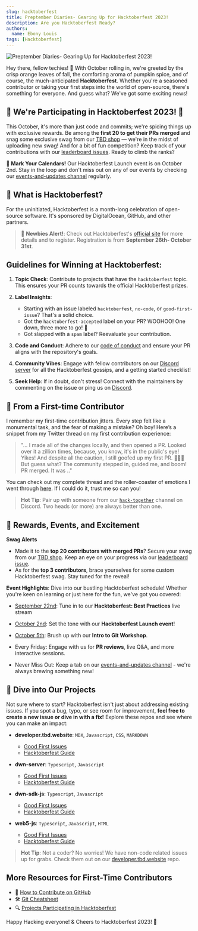 ```yaml
---
slug: hacktoberfest
title: Preptember Diaries- Gearing Up for Hacktoberfest 2023!
description: Are you Hacktoberfest Ready?
authors:
  name: Ebony Louis
tags: [Hacktoberfest]
---
```


<head>
  <meta property="og:title" content="Preptember Diaries- Gearing Up for Hacktoberfest 2023!" />
  <meta property="og:type" content="website" />
  <meta property="og:url" content='https://developer.tbd.website/blog/hacktoberfest' />
  <meta name="og:description" content="Are you Hacktoberfest Ready?" />
  <meta property="og:image" content="https://developer.tbd.website/assets/images/hacktoberfest_blog-d6a7bfbc9dfe1c6fc35ee2d1feaa3ebf.png" /> 
  <meta name="twitter:card" content="summary_large_image" />
  <meta property="twitter:domain" content="developer.tbd.website" />
  <meta name="twitter:site" content="@tbdevs" />
  <meta name="twitter:title" content="Preptember Diaries- Gearing Up for Hacktoberfest 2023!" />
  <meta property="twitter:url" content='https://developer.tbd.website/blog/hacktoberfest' /> 
  <meta name="twitter:description" content="Are you Hacktoberfest Ready?" />
  <meta name="twitter:image" content="https://developer.tbd.website/assets/images/hacktoberfest_blog-d6a7bfbc9dfe1c6fc35ee2d1feaa3ebf.png" />

  <link rel="apple-touch-icon" href="https://developer.tbd.website/img/tbd-fav-icon-main.png" />
</head>

![Preptember Diaries- Gearing Up for Hacktoberfest 2023!](/img/hacktoberfest_blog.png)

Hey there, fellow techies! 🍁 With October rolling in, we're greeted by the crisp orange leaves of fall, the comforting aroma of pumpkin spice, and of course, the much-anticipated **Hacktoberfest**. Whether you're a seasoned contributor or taking your first steps into the world of open-source, there's something for everyone. And guess what? We've got some exciting news!

<!--truncate-->

## 🎉 We're Participating in Hacktoberfest 2023! 🎉

This October, it's more than just code and commits; we're spicing things up with exclusive rewards. Be among the **first 20 to get their PRs merged** and snag some exclusive swag from our [TBD shop](https://www.tbd.shop/) — we're in the midst of uploading new swag! And for a bit of fun competition? Keep track of your contributions with our [leaderboard issues](https://github.com/TBD54566975/developer.tbd.website/issues/721). Ready to climb the ranks?

**📅 Mark Your Calendars!** Our Hacktoberfest Launch event is on October 2nd. Stay in the loop and don't miss out on any of our events by checking our [events-and-updates channel](https://discord.com/channels/937858703112155166/1151972299814215701) regularly.

## 📌 What is Hacktoberfest?

For the uninitiated, Hacktoberfest is a month-long celebration of open-source software. It's sponsored by DigitalOcean, GitHub, and other partners.

> 🔗 **Newbies Alert!**: Check out Hacktoberfest's [official site](https://hacktoberfest.com/participation/) for more details and to register. Registration is from **September 26th- October 31st**.

## Guidelines for Winning at Hacktoberfest:

1. **Topic Check**: Contribute to projects that have the `hacktoberfest` topic. This ensures your PR counts towards the official Hacktoberfest prizes.

2. **Label Insights**:

   - Starting with an issue labeled `hacktoberfest`, `no-code`, or `good-first-issue`? That's a solid choice.
   - Got the `hacktoberfest-accepted` label on your PR? WOOHOO! One down, three more to go! 🎉
   - Got slapped with a `spam` label? Reevaluate your contribution.

3. **Code and Conduct**: Adhere to our [code of conduct](https://developer.tbd.website/open-source/code-of-conduct) and ensure your PR aligns with the repository's goals.

4. **Community Vibes**: Engage with fellow contributors on our [Discord server](https://discord.com/channels/937858703112155166/1151216855957123104) for all the Hacktoberfest gossips, and a getting started checklist!

5. **Seek Help**: If in doubt, don't stress! Connect with the maintainers by commenting on the issue or ping us on [Discord](https://discord.com/channels/937858703112155166/1151216855957123104).

## 🎤 From a First-time Contributor

I remember my first-time contribution jitters. Every step felt like a monumental task, and the fear of making a mistake? Oh boy! Here’s a snippet from my Twitter thread on my first contribution experience:

> "... I made all of the changes locally, and then opened a PR. Looked over it a zillion times, because, you know, it's in the public's eye! Yikes! And despite all the caution, I still goofed up my first PR. 🤦🏾‍♀️ But guess what? The community stepped in, guided me, and boom! PR merged. It was .."

You can check out my complete thread and the roller-coaster of emotions I went through [here](https://twitter.com/EbonyJLouis/status/1445864374762020866). If I could do it, trust me so can you!

> **Hot Tip**: Pair up with someone from our [`hack-together`](https://discord.com/channels/937858703112155166/1151519449837482044) channel on Discord. Two heads (or more) are always better than one.

## 🎁 **Rewards, Events, and Excitement**

**Swag Alerts**

- Made it to the **top 20 contributors with merged PRs**? Secure your swag from our [TBD shop](https://www.tbd.shop/s/shop). Keep an eye on your progress via our [leaderboard issue](https://github.com/TBD54566975/developer.tbd.website/issues/721).
- As for the **top 3 contributors**, brace yourselves for some custom Hacktoberfest swag. Stay tuned for the reveal!

**Event Highlights**:
Dive into our bustling Hacktoberfest schedule! Whether you're keen on learning or just here for the fun, we've got you covered:

- [September 22nd](https://discord.com/events/937858703112155166/1154120972681621545): Tune in to our **Hacktoberfest: Best Practices** live stream

- [October 2nd](https://discord.com/events/937858703112155166/1154126364484583465): Set the tone with our **Hacktoberfest Launch event**!

- [October 5th](https://discord.com/events/937858703112155166/1154132976519618591): Brush up with our **Intro to Git Workshop**.

- Every Friday: Engage with us for **PR reviews**, live Q&A, and more interactive sessions.

- Never Miss Out: Keep a tab on our [events-and-updates channel](https://discord.com/channels/937858703112155166/1151972299814215701) - we're always brewing something new!

## 📂 Dive into Our Projects

Not sure where to start? Hacktoberfest isn't just about addressing existing issues. If you spot a bug, typo, or see room for improvement, **feel free to create a new issue or dive in with a fix!** Explore these repos and see where you can make an impact:

- **developer.tbd.website**: `MDX`, `Javascript`, `CSS`, `MARKDOWN`

  - [Good First Issues](https://github.com/TBD54566975/developer.tbd.website/issues?q=is%3Aopen+is%3Aissue+label%3A%22good+first+issue%22)
  - [Hacktoberfest Guide](https://github.com/TBD54566975/developer.tbd.website#tbd-developer-site)

- **dwn-server**: `Typescript`, `Javascript`

  - [Good First Issues](https://github.com/TBD54566975/dwn-server/issues?q=is%3Aopen+is%3Aissue+label%3A%22good+first+issue%22)
  - [Hacktoberfest Guide](https://github.com/TBD54566975/dwn-server#dwn-server-)

- **dwn-sdk-js**: `Typescript`, `Javascript`

  - [Good First Issues](https://github.com/TBD54566975/dwn-sdk-js/issues?q=is%3Aopen+is%3Aissue+label%3A%22good+first+issue%22)
  - [Hacktoberfest Guide](https://github.com/TBD54566975/dwn-sdk-js#decentralized-web-node-dwn-sdk-)

- **web5-js**: `Typescript`, `Javascript`, `HTML`
  - [Good First Issues](https://github.com/TBD54566975/web5-js/issues?q=is%3Aopen+is%3Aissue+label%3A%22good+first+issue%22)
  - [Hacktoberfest Guide](https://github.com/TBD54566975/web5-js#web5-js-sdk)

> **Hot Tip**: Not a coder? No worries! We have non-code related issues up for grabs. Check them out on our [developer.tbd.website](https://github.com/TBD54566975/developer.tbd.website/issues?q=is%3Aopen+is%3Aissue+label%3Ano-code) repo.

## More Resources for First-Time Contributors

- 📖 [How to Contribute on GitHub](https://www.dataschool.io/how-to-contribute-on-github/)
- 🛠 [Git Cheatsheet](https://education.github.com/git-cheat-sheet-education.pdf)
- 🔍 [Projects Participating in Hacktoberfest](https://github.com/search?q=hacktoberfest&type=repositories&s=&o=desc)

Happy Hacking everyone! & Cheers to Hacktoberfest 2023! 🎉
